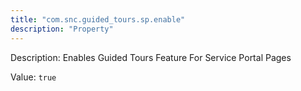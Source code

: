 ```yaml
---
title: "com.snc.guided_tours.sp.enable"
description: "Property"
---
```


Description: Enables Guided Tours Feature For Service Portal Pages

Value: `true`